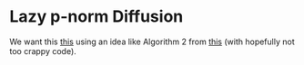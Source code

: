 Lazy p-norm Diffusion
=====================

We want this [this](https://arxiv.org/abs/2006.08569) using an idea like
Algorithm 2 from
[this](https://citeseerx.ist.psu.edu/viewdoc/download?doi=10.1.1.85.9446&rep=rep1&type=pdf)
(with hopefully not too crappy code).

